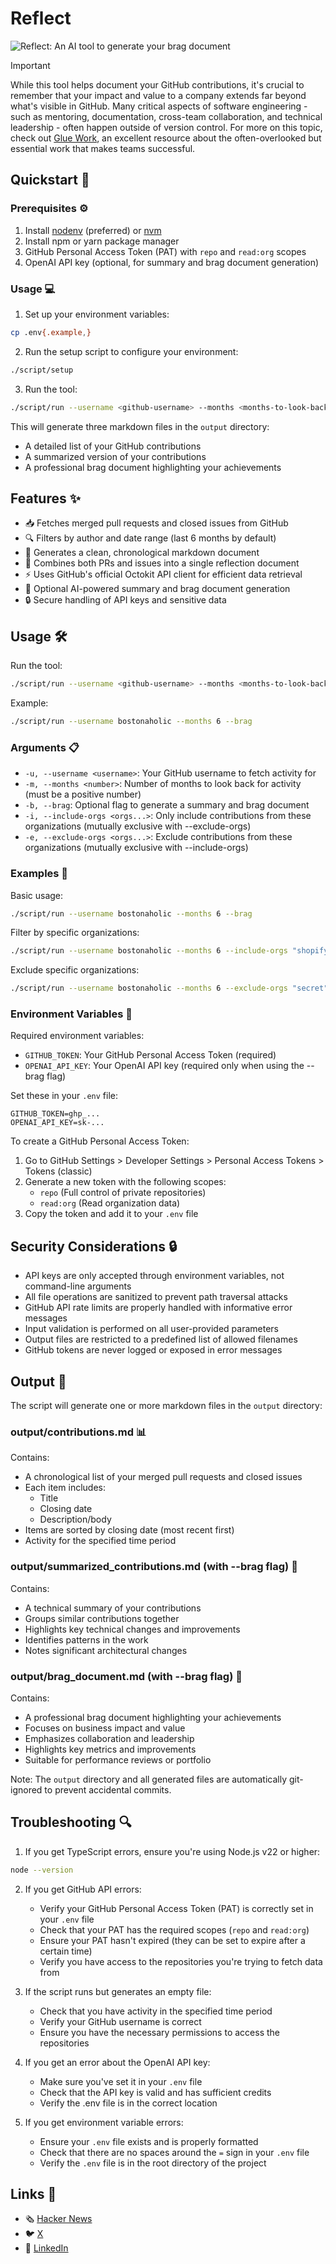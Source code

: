 # Reflect

![Reflect: An AI tool to generate your brag document](https://github.com/user-attachments/assets/a3a2c1ca-67ba-4802-9f97-e5b720a627c2)

> [!IMPORTANT] 
> While this tool helps document your GitHub contributions, it's crucial to remember that your impact and value to a company extends far beyond what's visible in GitHub. Many critical aspects of software engineering - such as mentoring, documentation, cross-team collaboration, and technical leadership - often happen outside of version control. For more on this topic, check out [Glue Work](https://www.noidea.dog/glue), an excellent resource about the often-overlooked but essential work that makes teams successful.

## Quickstart 🚀

### Prerequisites ⚙️

1. Install [nodenv](https://github.com/nodenv/nodenv) (preferred) or [nvm](https://github.com/nvm-sh/nvm)
2. Install npm or yarn package manager
3. GitHub Personal Access Token (PAT) with `repo` and `read:org` scopes
4. OpenAI API key (optional, for summary and brag document generation)

### Usage 💻

1. Set up your environment variables:
```bash
cp .env{.example,}
```

2. Run the setup script to configure your environment:
```bash
./script/setup
```

3. Run the tool:
```bash
./script/run --username <github-username> --months <months-to-look-back> --brag
```

This will generate three markdown files in the `output` directory:
- A detailed list of your GitHub contributions
- A summarized version of your contributions
- A professional brag document highlighting your achievements

## Features ✨

- 📥 Fetches merged pull requests and closed issues from GitHub
- 🔍 Filters by author and date range (last 6 months by default)
- 📝 Generates a clean, chronological markdown document
- 🔄 Combines both PRs and issues into a single reflection document
- ⚡ Uses GitHub's official Octokit API client for efficient data retrieval
- 🤖 Optional AI-powered summary and brag document generation
- 🔒 Secure handling of API keys and sensitive data

## Usage 🛠️

Run the tool:
```bash
./script/run --username <github-username> --months <months-to-look-back> [--brag]
```

Example:
```bash
./script/run --username bostonaholic --months 6 --brag
```

### Arguments 📋

- `-u, --username <username>`: Your GitHub username to fetch activity for
- `-m, --months <number>`: Number of months to look back for activity (must be a positive number)
- `-b, --brag`: Optional flag to generate a summary and brag document
- `-i, --include-orgs <orgs...>`: Only include contributions from these organizations (mutually exclusive with --exclude-orgs)
- `-e, --exclude-orgs <orgs...>`: Exclude contributions from these organizations (mutually exclusive with --include-orgs)

### Examples 🚀

Basic usage:
```bash
./script/run --username bostonaholic --months 6 --brag
```

Filter by specific organizations:
```bash
./script/run --username bostonaholic --months 6 --include-orgs "shopify" "github"
```

Exclude specific organizations:
```bash
./script/run --username bostonaholic --months 6 --exclude-orgs "secret" "archived"
```

### Environment Variables 🔐

Required environment variables:
- `GITHUB_TOKEN`: Your GitHub Personal Access Token (required)
- `OPENAI_API_KEY`: Your OpenAI API key (required only when using the --brag flag)

Set these in your `.env` file:
```
GITHUB_TOKEN=ghp_...
OPENAI_API_KEY=sk-...
```

To create a GitHub Personal Access Token:
1. Go to GitHub Settings > Developer Settings > Personal Access Tokens > Tokens (classic)
2. Generate a new token with the following scopes:
   - `repo` (Full control of private repositories)
   - `read:org` (Read organization data)
3. Copy the token and add it to your `.env` file

## Security Considerations 🔒

- API keys are only accepted through environment variables, not command-line arguments
- All file operations are sanitized to prevent path traversal attacks
- GitHub API rate limits are properly handled with informative error messages
- Input validation is performed on all user-provided parameters
- Output files are restricted to a predefined list of allowed filenames
- GitHub tokens are never logged or exposed in error messages

## Output 📁

The script will generate one or more markdown files in the `output` directory:

### output/contributions.md 📊
Contains:
- A chronological list of your merged pull requests and closed issues
- Each item includes:
  - Title
  - Closing date
  - Description/body
- Items are sorted by closing date (most recent first)
- Activity for the specified time period

### output/summarized_contributions.md (with --brag flag) 📝
Contains:
- A technical summary of your contributions
- Groups similar contributions together
- Highlights key technical changes and improvements
- Identifies patterns in the work
- Notes significant architectural changes

### output/brag_document.md (with --brag flag) 🎯
Contains:
- A professional brag document highlighting your achievements
- Focuses on business impact and value
- Emphasizes collaboration and leadership
- Highlights key metrics and improvements
- Suitable for performance reviews or portfolio

Note: The `output` directory and all generated files are automatically git-ignored to prevent accidental commits.

## Troubleshooting 🔍

1. If you get TypeScript errors, ensure you're using Node.js v22 or higher:

```bash
node --version
```

2. If you get GitHub API errors:
   - Verify your GitHub Personal Access Token (PAT) is correctly set in your `.env` file
   - Check that your PAT has the required scopes (`repo` and `read:org`)
   - Ensure your PAT hasn't expired (they can be set to expire after a certain time)
   - Verify you have access to the repositories you're trying to fetch data from

3. If the script runs but generates an empty file:
   - Check that you have activity in the specified time period
   - Verify your GitHub username is correct
   - Ensure you have the necessary permissions to access the repositories

4. If you get an error about the OpenAI API key:
   - Make sure you've set it in your `.env` file
   - Check that the API key is valid and has sufficient credits
   - Verify the .env file is in the correct location

5. If you get environment variable errors:
   - Ensure your `.env` file exists and is properly formatted
   - Check that there are no spaces around the `=` sign in your `.env` file
   - Verify the `.env` file is in the root directory of the project

## Links 🔗

- 🗞️ [Hacker News](https://news.ycombinator.com/item?id=43519484)
- 🐦 [X](https://x.com/bostonaholic/status/1906119726948073824)
- 💼 [LinkedIn](https://www.linkedin.com/posts/bostonaholic_github-bostonaholicreflect-an-ai-tool-activity-7311885477546991616-JDzT)
